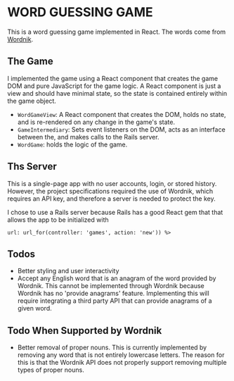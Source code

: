 WORD GUESSING GAME
=====================
This is a word guessing game implemented in React. The words come from
[Wordnik][wordnik].

The Game
-------
I implemented the game using a React component that creates the game DOM
and pure JavaScript for the game logic. A React component is just a view and
should have minimal state, so the state is contained entirely within the game
object.

* `WordGameView`: A React component that creates the DOM, holds no state, and
is re-rendered on any change in the game's state.
* `GameIntermediary`: Sets event listeners on the DOM, acts as an interface
between the, and makes calls to the Rails server.
* `WordGame`: holds the logic of the game.

Ths Server
-----------

This is a single-page app with no user accounts, login, or stored
history. However, the project specifications required the use of
Wordnik, which requires an API key, and therefore a server is needed to protect
the key.

I chose to use a Rails server because Rails has a good React gem that
that allows the app to be initialized with
```<%= react_component('WordGameView', words: @words_arr,
url: url_for(controller: 'games', action: 'new')) %>
```

Todos
-------------
* Better styling and user interactivity
* Accept any English word that is an anagram of the word provided by Wordnik.
This cannot be implemented through Wordnik because Wordnik has no 'provide anagrams'
feature. Implementing this will require integrating a third party API that can
provide anagrams of a given word.

Todo When Supported by Wordnik
------------------------------
* Better removal of proper nouns. This is currently implemented by removing any
word that is not entirely lowercase letters. The reason for this is that the
Wordnik API does not properly support removing multiple types of proper nouns.

[wordnik]: https://www.wordnik.com/

